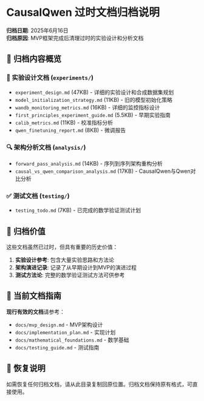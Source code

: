 # CausalQwen 过时文档归档说明

**归档日期**: 2025年6月16日  
**归档原因**: MVP框架完成后清理过时的实验设计和分析文档

## 📂 归档内容概览

### 🧪 实验设计文档 (`experiments/`)
- `experiment_design.md` (47KB) - 详细的实验设计和合成数据集规划
- `model_initialization_strategy.md` (11KB) - 旧的模型初始化策略
- `wandb_monitoring_metrics.md` (16KB) - 详细的监控指标设计
- `first_principles_experiment_guide.md` (5.5KB) - 早期实验指南
- `calib_metrics.md` (11KB) - 校准指标分析
- `qwen_finetuning_report.md` (8KB) - 微调报告

### 🔍 架构分析文档 (`analysis/`)
- `forward_pass_analysis.md` (14KB) - 序列到序列架构重构分析
- `causal_vs_qwen_comparison_analysis.md` (17KB) - CausalQwen与Qwen对比分析

### ✅ 测试文档 (`testing/`)
- `testing_todo.md` (7KB) - 已完成的数学验证测试计划

## 🎯 归档价值

这些文档虽然已过时，但具有重要的历史价值：

1. **实验设计参考**: 包含大量实验思路和方法论
2. **架构演进记录**: 记录了从早期设计到MVP的演进过程
3. **测试方法论**: 完整的数学验证测试方法可供参考

## 🚀 当前文档指南

**现行有效的文档**请参考：
- `docs/mvp_design.md` - MVP架构设计
- `docs/implementation_plan.md` - 实现计划
- `docs/mathematical_foundations.md` - 数学基础
- `docs/testing_guide.md` - 测试指南

## 💾 恢复说明

如需恢复任何归档文档，请从此目录复制回原位置。归档文档保持原有格式，可直接使用。 
